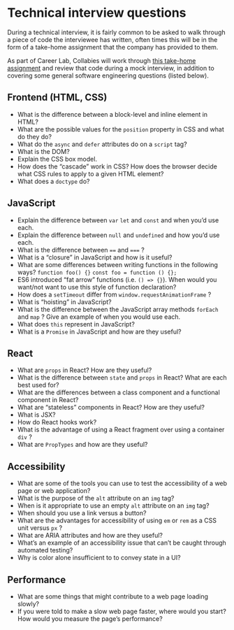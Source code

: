 # Technical interview questions

During a technical interview, it is fairly common to be asked to walk through a piece of code the interviewee has written, often times this will be in the form of a take-home assignment that the company has provided to them.

As part of Career Lab, Collabies will work through [this take-home assignment](https://github.com/the-collab-lab/take-home-assignment) and review that code during a mock interview, in addition to covering some general software engineering questions (listed below).

## Frontend (HTML, CSS)

- What is the difference between a block-level and inline element in HTML?
- What are the possible values for the `position` property in CSS and what do they do?
- What do the `async` and `defer` attributes do on a `script` tag?
- What is the DOM?
- Explain the CSS box model.
- How does the “cascade” work in CSS? How does the browser decide what CSS rules to apply to a given HTML element?
- What does a `doctype` do?

## JavaScript

- Explain the difference between `var` `let` and `const` and when you’d use each.
- Explain the difference between `null` and `undefined` and how you’d use each.
- What is the difference between `==` and `===` ?
- What is a “closure” in JavaScript and how is it useful?
- What are some differences between writing functions in the following ways?
  `function foo() {}`
  `const foo = function () {};`
- ES6 introduced “fat arrow” functions (i.e. `() => {}`). When would you want/not want to use this style of function declaration?
- How does a `setTimeout` differ from `window.requestAnimationFrame` ?
- What is “hoisting” in JavaScript?
- What is the difference between the JavaScript array methods `forEach` and `map` ? Give an example of when you would use each.
- What does `this` represent in JavaScript?
- What is a `Promise` in JavaScript and how are they useful?

## React

- What are `props` in React? How are they useful?
- What is the difference between `state` and `props` in React? What are each best used for?
- What are the differences between a class component and a functional component in React?
- What are “stateless” components in React? How are they useful?
- What is JSX?
- How do React hooks work?
- What is the advantage of using a React fragment over using a container `div` ?
- What are `PropTypes` and how are they useful?

## Accessibility

- What are some of the tools you can use to test the accessibility of a web page or web application?
- What is the purpose of the `alt` attribute on an `img` tag?
- When is it appropriate to use an empty `alt` attribute on an `img` tag?
- When should you use a link versus a button?
- What are the advantages for accessibility of using `em` or `rem` as a CSS unit versus `px` ?
- What are ARIA attributes and how are they useful?
- What’s an example of an accessibility issue that can’t be caught through automated testing?
- Why is color alone insufficient to to convey state in a UI?

## Performance

- What are some things that might contribute to a web page loading slowly?
- If you were told to make a slow web page faster, where would you start? How would you measure the page’s performance?
